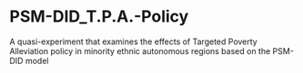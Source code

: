 # PSM-DID_T.P.A.-Policy
A quasi-experiment that examines the effects of Targeted Poverty Alleviation policy in minority ethnic autonomous regions based on the PSM-DID model
